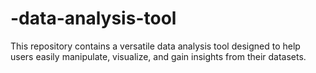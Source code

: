 # -data-analysis-tool
This repository contains a versatile data analysis tool designed to help users easily manipulate, visualize, and gain insights from their datasets.
